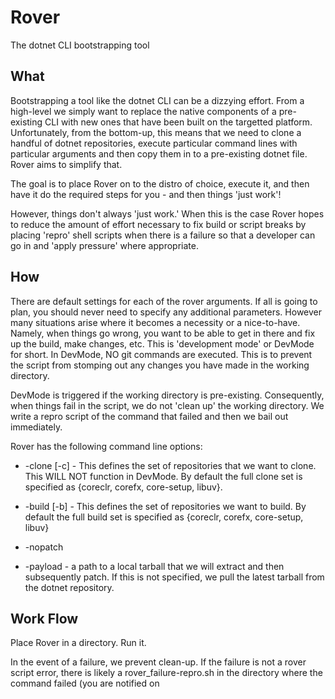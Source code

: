 # Rover
The dotnet CLI bootstrapping tool

## What
Bootstrapping a tool like the dotnet CLI can be a dizzying effort. From a high-level we simply want to replace the native components of a pre-existing CLI with new ones that
have been built on the targetted platform. Unfortunately, from the bottom-up, this means that we need to clone a handful of dotnet repositories, execute particular
command lines with particular arguments and then copy them in to a pre-existing dotnet file. Rover aims to simplify that.

The goal is to place Rover on to the distro of choice, execute it, and then have it do the required steps for you - and then things 'just work'! 

However, things don't always 'just work.' When this is the case Rover hopes to reduce the amount of effort necessary to fix build or script breaks by placing 'repro' shell scripts when there is a failure so that a developer can go in and 'apply pressure' where appropriate. 

## How

There are default settings for each of the rover arguments. If all is going to plan, you should never need to specify any additional parameters. However
many situations arise where it becomes a necessity or a nice-to-have. Namely, when things go wrong, you want to be able to get in there and fix
up the build, make changes, etc. This is 'development mode' or DevMode for short. In DevMode, NO git commands are executed. This is to prevent 
the script from stomping out any changes you have made in the working directory. 

DevMode is triggered if the working directory is pre-existing. Consequently, when things fail in the script, we do not 'clean up' the working directory. We write a repro script
of the command that failed and then we bail out immediately.

Rover has the following command line options:

- -clone [-c] - This defines the set of repositories that we want to clone. This WILL NOT function in DevMode. By default the full clone set is specified as {coreclr, corefx, core-setup, libuv}.

- -build [-b] - This defines the set of repositories we want to build. By default the full build set is specified as {coreclr, corefx, core-setup, libuv}

- -nopatch

- -payload - a path to a local tarball that we will extract and then subsequently patch. If this is not specified, we pull the latest tarball from the dotnet repository.

## Work Flow
Place Rover in a directory. Run it. 

In the event of a failure, we prevent clean-up. If the failure is not a rover script error, there is likely a rover_failure-repro.sh in the directory where the command failed (you are notified on 
